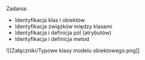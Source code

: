Zadania:
- Identyfikacja klas i obiektów
- Identyfikacja związków między klasami
- Identyfikacja i definicja pól (atrybutów)
- Identyfikacja i definicja metod

![[Załączniki/Typowe klasy modelu obiektowego.png]]


